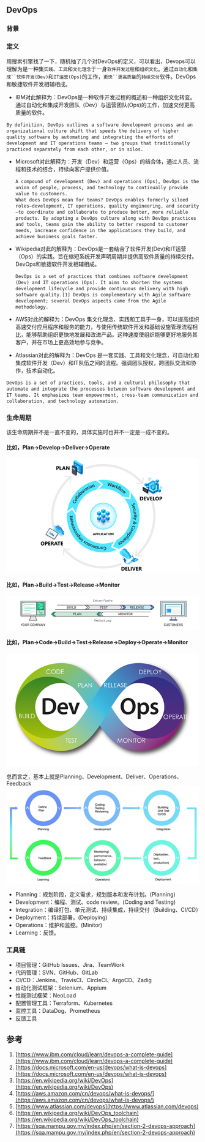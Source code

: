 ## DevOps
### 背景
### 定义
用搜索引擎找了一下，随机抽了几个对DevOps的定义，可以看出，Devops可以理解为是一种集`实践`、`工具`和`文化理念`于一身`软件开发过程`和`组织文化`。通过`自动化`和`集成``软件开发(Dev)`和`IT运营(Ops)`的工作，`更快``更高质量`的`持续交付`软件。DevOps和敏捷软件开发相辅相成。

-  IBM对此解释为：DevOps是一种软件开发过程的概述和一种组织文化转变。通过自动化和集成开发团队（Dev）与运营团队(Ops)的工作，加速交付更高质量的软件。
  ```
  By definition, DevOps outlines a software development process and an organizational culture shift that speeds the delivery of higher quality software by automating and integrating the efforts of development and IT operations teams – two groups that traditionally practiced separately from each other, or in silos.
  ```

- Microsoft对此解释为：开发（Dev）和运营（Ops）的结合体，通过人员、流程和技术的结合，持续向客户提供价值。
  ```
  A compound of development (Dev) and operations (Ops), DevOps is the union of people, process, and technology to continually provide value to customers.
  What does DevOps mean for teams? DevOps enables formerly siloed roles—development, IT operations, quality engineering, and security—to coordinate and collaborate to produce better, more reliable products. By adopting a DevOps culture along with DevOps practices and tools, teams gain the ability to better respond to customer needs, increase confidence in the applications they build, and achieve business goals faster.
  ```

- Wikipedia对此的解释为：DevOps是一套结合了软件开发(Dev)和IT运营（Ops）的实践。旨在缩短系统开发声明周期并提供高软件质量的持续交付。DevOps和敏捷软件开发相辅相成。
  ```
  DevOps is a set of practices that combines software development (Dev) and IT operations (Ops). It aims to shorten the systems development lifecycle and provide continuous delivery with high software quality.[1] DevOps is complementary with Agile software development; several DevOps aspects came from the Agile methodology.
  ```
- AWS对此的解释为：DevOps 集文化理念、实践和工具于一身，可以提高组织高速交付应用程序和服务的能力，与使用传统软件开发和基础设施管理流程相比，能够帮助组织更快地发展和改进产品。这种速度使组织能够更好地服务其客户，并在市场上更高效地参与竞争。

- Atlassian对此的解释为：DevOps 是一套实践、工具和文化理念，可自动化和集成软件开发（Dev）和IT队伍之间的流程。强调团队授权，跨团队交流和协作，技术自动化。
```
DevOps is a set of practices, tools, and a cultural philosophy that automate and integrate the processes between software development and IT teams. It emphasizes team empowerment, cross-team communication and collaboration, and technology automation.
```

### 生命周期
该生命周期并不是一直不变的，具体实施时也并不一定是一成不变的。
#### 比如，Plan->Develop->Deliver->Operate
![lifecycle](./../assets/images/2022041703.png)
#### 比如，Plan->Build->Test->Release->Monitor
![lifecycle](./../assets/images/2022041702.png)
#### 比如，Plan->Code->Build->Test->Release->Deploy->Operate->Monitor
![lifecycle](./../assets/images/2022041704.png)

总而言之，基本上就是Planning、Development、Deliver、Operations、Feedback
![lifecycle](./../assets/images/2022041701.png)

- Planning：规划阶段，定义需求，规划版本和发布计划。(Planning)
- Development：编程、测试、code review。(Coding and Testing)
- Integration：编译打包、单元测试、持续集成，持续交付（Building、CI/CD）
- Deployment：持续部署。(Deploying)
- Operations：维护和监控。(Minitor)
- Learning：反馈。

### 工具链
- 项目管理：GitHub Issues、Jira、TeamWork
- 代码管理：SVN、GitHub、GitLab
- CI/CD：Jenkins、TravisCI、CircleCI、ArgoCD、Zadig
- 自动化测试框架：Selenium、Appium
- 性能测试框架：NeoLoad
- 配置管理工具：Terraform、Kubernetes
- 监控工具：DataDog、Prometheus
- 反馈工具

## 参考
1. [https://www.ibm.com/cloud/learn/devops-a-complete-guide](https://www.ibm.com/cloud/learn/devops-a-complete-guide)
2. [https://docs.microsoft.com/en-us/devops/what-is-devops](https://docs.microsoft.com/en-us/devops/what-is-devops)
3. [https://en.wikipedia.org/wiki/DevOps](https://en.wikipedia.org/wiki/DevOps)
4. [https://aws.amazon.com/cn/devops/what-is-devops/](https://aws.amazon.com/cn/devops/what-is-devops/)
5. [https://www.atlassian.com/devops](https://www.atlassian.com/devops)
6. [https://en.wikipedia.org/wiki/DevOps_toolchain](https://en.wikipedia.org/wiki/DevOps_toolchain)
7. [https://sqa.mampu.gov.my/index.php/en/section-2-devops-approach](https://sqa.mampu.gov.my/index.php/en/section-2-devops-approach)